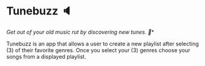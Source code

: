 # Tunebuzz :speaker:

*Get out of your old music rut by discovering new tunes. :musical_note:**

Tunebuzz is an app that allows a user to create a new playlist after selecting (3) of their favorite genres. Once you select your (3) genres choose your songs from a displayed playlist.